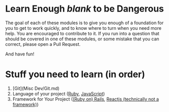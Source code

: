 # Learn Enough *blank* to be Dangerous
The goal of each of these modules is to give you enough of a foundation for you to get to work quickly, and to know where to turn when you need more help. You are encouraged to contribute to it. If you run into a question that should be covered in one of these modules, or some mistake that you can correct, please open a Pull Request.

And have fun!

# Stuff you need to learn (in order)
1. [Git](Misc Dev/Git.md)
1. Language of your project ([Ruby](Languages/Ruby/Ruby.md), [JavaScript](Languages/JavaScript/JavaScript.md))
1. Framework for Your Project ([(Ruby on) Rails](Frameworks/Rails/Rails.md), [Reactjs (technically not a framework)](Frameworks/Reactjs/Reactjs.md))
